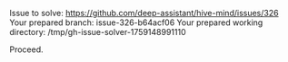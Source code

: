 Issue to solve: https://github.com/deep-assistant/hive-mind/issues/326
Your prepared branch: issue-326-b64acf06
Your prepared working directory: /tmp/gh-issue-solver-1759148991110

Proceed.